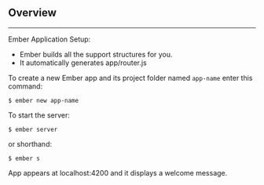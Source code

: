 ## Overview
<hr>

Ember Application Setup:
 
* Ember builds all the support structures for you. 
* It automatically generates app/router.js 

To create a new Ember app and its project folder named `app-name` enter this command: 

```
$ ember new app-name
``` 

To start the server: 

```
$ ember server 
```

or shorthand: 

```
$ ember s 
```

App appears at localhost:4200 and it displays a welcome message. 
